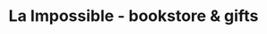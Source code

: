 ---
title: "La Impossible - bookstore & gifts"
url: /barcelona/la-impossible-bookstore-und-gifts/
shop: libros
---